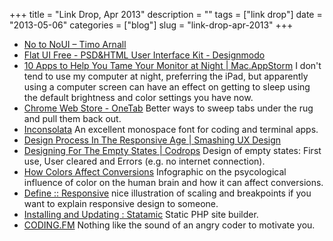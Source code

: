 +++
title = "Link Drop, Apr 2013"
description = ""
tags = ["link drop"]
date = "2013-05-06"
categories = ["blog"]
slug = "link-drop-apr-2013"
+++



  <ul class="ld">
<li><a href="http://www.elasticspace.com/2013/03/no-to-no-ui" class="ttl">No to NoUI – Timo Arnall</a> </li>
<li><a href="http://designmodo.com/flat-free/" class="ttl">Flat UI Free - PSD&amp;HTML User Interface Kit - Designmodo</a> </li>
<li><a href="http://mac.appstorm.net/roundups/utilities-roundups/10-apps-to-help-you-tame-your-monitor-at-night/" class="ttl">10 Apps to Help You Tame Your Monitor at Night | Mac.AppStorm</a> I don't tend to use my computer at night, preferring the iPad, but apparently using a computer screen can have an effect on getting to sleep using the default brightness and color settings you have now.</li>
<li><a href="https://chrome.google.com/webstore/detail/onetab/chphlpgkkbolifaimnlloiipkdnihall?hl=en-US" class="ttl">Chrome Web Store - OneTab</a> Better ways to sweep tabs under the rug and pull them back out.</li>
<li><a href="http://www.levien.com/type/myfonts/inconsolata.html" class="ttl">Inconsolata</a> An excellent monospace font for coding and terminal apps.</li>
<li><a href="http://uxdesign.smashingmagazine.com/2012/05/30/design-process-responsive-age/" class="ttl">Design Process In The Responsive Age | Smashing UX Design</a> </li>
<li><a href="http://tympanus.net/codrops/2013/01/09/designing-for-the-empty-states/" class="ttl">Designing For The Empty States | Codrops</a> Design of empty states: First use, User cleared and Errors (e.g. no internet connection).</li>
<li><a href="http://blog.kissmetrics.com/how-colors-affect-conversions/?wide=1" class="ttl">How Colors Affect Conversions</a> Infographic on the psycological influence of color on the human brain and how it can affect conversions.</li>
<li><a href="http://finecitizens.com/defineResponsive/" class="ttl">Define :: Responsive</a> nice illustration of scaling and breakpoints if you want to explain responsive design to someone.</li>
<li><a href="http://statamic.com/docs/getting-started/installing-and-updating" class="ttl">Installing and Updating : Statamic</a> Static PHP site builder.</li>
<li><a href="http://coding.fm/" class="ttl">CODING.FM</a> Nothing like the sound of an angry coder to motivate you.</li>
</ul>
    
  
